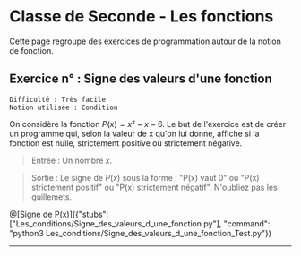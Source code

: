 # Classe de Seconde - Les fonctions

Cette page regroupe des exercices de programmation autour de la notion de fonction.


## Exercice n° : Signe des valeurs d'une fonction
`Difficulté : Très facile`  
`Notion utilisée : Condition`

On considère la fonction $`P(x)=x²-x-6`$. 
Le but de l'exercice est de créer un programme qui, selon la valeur de x qu'on lui donne, affiche si la fonction est nulle, strictement positive ou strictement négative.

> Entrée : Un nombre $`x`$.

> Sortie : Le signe de $`P(x)`$ sous la forme : "P(x) vaut 0" ou "P(x) strictement positif" ou "P(x) strictement négatif". N'oubliez pas les guillemets.


@[Signe de P(x)]({"stubs": ["Les_conditions/Signe_des_valeurs_d_une_fonction.py"], "command": "python3 Les_conditions/Signe_des_valeurs_d_une_fonction_Test.py"})

---

